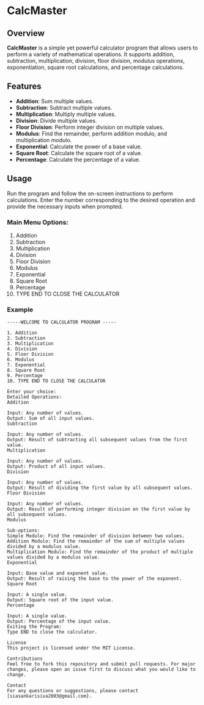# CalcMaster

## Overview

**CalcMaster** is a simple yet powerful calculator program that allows users to perform a variety of mathematical operations. It supports addition, subtraction, multiplication, division, floor division, modulus operations, exponentiation, square root calculations, and percentage calculations.

## Features

- **Addition**: Sum multiple values.
- **Subtraction**: Subtract multiple values.
- **Multiplication**: Multiply multiple values.
- **Division**: Divide multiple values.
- **Floor Division**: Perform integer division on multiple values.
- **Modulus**: Find the remainder, perform addition modulo, and multiplication modulo.
- **Exponential**: Calculate the power of a base value.
- **Square Root**: Calculate the square root of a value.
- **Percentage**: Calculate the percentage of a value.

## Usage

Run the program and follow the on-screen instructions to perform calculations. Enter the number corresponding to the desired operation and provide the necessary inputs when prompted.

### Main Menu Options:
1) Addition
2) Subtraction
3) Multiplication
4) Division
5) Floor Division
6) Modulus
7) Exponential
8) Square Root
9) Percentage
10) TYPE END TO CLOSE THE CALCULATOR


### Example

```plaintext
-----WELCOME TO CALCULATOR PROGRAM -----

1. Addition
2. Subtraction
3. Multiplication
4. Division
5. Floor Division
6. Modulus
7. Exponential
8. Square Root
9. Percentage
10. TYPE END TO CLOSE THE CALCULATOR  

Enter your choice:
Detailed Operations:
Addition

Input: Any number of values.
Output: Sum of all input values.
Subtraction

Input: Any number of values.
Output: Result of subtracting all subsequent values from the first value.
Multiplication

Input: Any number of values.
Output: Product of all input values.
Division

Input: Any number of values.
Output: Result of dividing the first value by all subsequent values.
Floor Division

Input: Any number of values.
Output: Result of performing integer division on the first value by all subsequent values.
Modulus

Sub-options:
Simple Modulo: Find the remainder of division between two values.
Addition Modulo: Find the remainder of the sum of multiple values divided by a modulus value.
Multiplication Modulo: Find the remainder of the product of multiple values divided by a modulus value.
Exponential

Input: Base value and exponent value.
Output: Result of raising the base to the power of the exponent.
Square Root

Input: A single value.
Output: Square root of the input value.
Percentage

Input: A single value.
Output: Percentage of the input value.
Exiting the Program:
Type END to close the calculator.

License
This project is licensed under the MIT License.

Contributions
Feel free to fork this repository and submit pull requests. For major changes, please open an issue first to discuss what you would like to change.

Contact
For any questions or suggestions, please contact [siasankarisiva2003@gmail.com].
